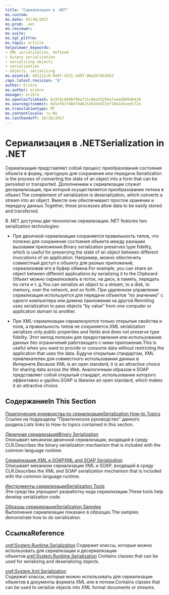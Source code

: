 ```yaml
---
title: "Сериализация в .NET"
ms.custom: 
ms.date: 03/30/2017
ms.prod: .net
ms.reviewer: 
ms.suite: 
ms.tgt_pltfrm: 
ms.topic: article
helpviewer_keywords:
- XML serialization, defined
- binary serialization
- serializing objects
- serialization
- objects, serializing
ms.assetid: 4d1111c0-9447-4231-a997-96a2b74b3453
caps.latest.revision: "6"
author: Erikre
ms.author: erikre
manager: erikre
ms.openlocfilehash: 6c97dc9b98f90af31c86af5295a7a4ad9894b428
ms.sourcegitcommit: bd1ef61f4bb794b25383d3d72e71041a5ced172e
ms.translationtype: MT
ms.contentlocale: ru-RU
ms.lasthandoff: 10/18/2017
---
```

# <a name="serialization-in-net"></a><span data-ttu-id="fdabd-102">Сериализация в .NET</span><span class="sxs-lookup"><span data-stu-id="fdabd-102">Serialization in .NET</span></span>
<span data-ttu-id="fdabd-103">Сериализация представляет собой процесс преобразования состояния объекта в форму, пригодную для сохранения или передачи.</span><span class="sxs-lookup"><span data-stu-id="fdabd-103">Serialization is the process of converting the state of an object into a form that can be persisted or transported.</span></span> <span data-ttu-id="fdabd-104">Дополнением к сериализации служит десериализация, при которой осуществляется преобразование потока в объект.</span><span class="sxs-lookup"><span data-stu-id="fdabd-104">The complement of serialization is deserialization, which converts a stream into an object.</span></span> <span data-ttu-id="fdabd-105">Вместе они обеспечивают простое хранение и передачу данных.</span><span class="sxs-lookup"><span data-stu-id="fdabd-105">Together, these processes allow data to be easily stored and transferred.</span></span>  
  
<span data-ttu-id="fdabd-106">В .NET доступны две технологии сериализации.</span><span class="sxs-lookup"><span data-stu-id="fdabd-106">.NET features two serialization technologies:</span></span>  
  
-   <span data-ttu-id="fdabd-107">При двоичной сериализации сохраняется правильность типов, что полезно для сохранения состояния объекта между разными вызовами приложения.</span><span class="sxs-lookup"><span data-stu-id="fdabd-107">Binary serialization preserves type fidelity, which is useful for preserving the state of an object between different invocations of an application.</span></span> <span data-ttu-id="fdabd-108">Например, можно обеспечить совместный доступ к объекту для разных приложений, сериализовав его в буфер обмена.</span><span class="sxs-lookup"><span data-stu-id="fdabd-108">For example, you can share an object between different applications by serializing it to the Clipboard.</span></span> <span data-ttu-id="fdabd-109">Объект можно сериализовать в поток, на диск, в память, передать по сети и т. д.</span><span class="sxs-lookup"><span data-stu-id="fdabd-109">You can serialize an object to a stream, to a disk, to memory, over the network, and so forth.</span></span> <span data-ttu-id="fdabd-110">При удаленном управлении сериализация используется для передачи объектов "по значению" с одного компьютера или домена приложения на другой.</span><span class="sxs-lookup"><span data-stu-id="fdabd-110">Remoting uses serialization to pass objects "by value" from one computer or application domain to another.</span></span>  
  
-   <span data-ttu-id="fdabd-111">При XML-сериализации сериализуются только открытые свойства и поля, а правильность типов не сохраняется.</span><span class="sxs-lookup"><span data-stu-id="fdabd-111">XML serialization serializes only public properties and fields and does not preserve type fidelity.</span></span> <span data-ttu-id="fdabd-112">Этот метод полезен для предоставления или использования данных без ограничений работающего с ними приложения.</span><span class="sxs-lookup"><span data-stu-id="fdabd-112">This is useful when you want to provide or consume data without restricting the application that uses the data.</span></span> <span data-ttu-id="fdabd-113">Будучи открытым стандартом, XML привлекателен для совместного использования данных в Интернете.</span><span class="sxs-lookup"><span data-stu-id="fdabd-113">Because XML is an open standard, it is an attractive choice for sharing data across the Web.</span></span> <span data-ttu-id="fdabd-114">Аналогичным образом и SOAP представляет собой открытый стандарт, использование которого эффективно и удобно.</span><span class="sxs-lookup"><span data-stu-id="fdabd-114">SOAP is likewise an open standard, which makes it an attractive choice.</span></span>  
  
## <a name="in-this-section"></a><span data-ttu-id="fdabd-115">Содержание</span><span class="sxs-lookup"><span data-stu-id="fdabd-115">In This Section</span></span>  
[<span data-ttu-id="fdabd-116">Практические руководства по сериализации</span><span class="sxs-lookup"><span data-stu-id="fdabd-116">Serialization How-to Topics</span></span>](../../../docs/standard/serialization/serialization-how-to-topics.md)  
<span data-ttu-id="fdabd-117">Ссылки на подразделы "Практическое руководство" данного раздела.</span><span class="sxs-lookup"><span data-stu-id="fdabd-117">Lists links to How-to topics contained in this section.</span></span>
  
[<span data-ttu-id="fdabd-118">Двоичная сериализация</span><span class="sxs-lookup"><span data-stu-id="fdabd-118">Binary Serialization</span></span>](../../../docs/standard/serialization/binary-serialization.md)  
<span data-ttu-id="fdabd-119">Описывает механизм двоичной сериализации, входящий в среду CLR.</span><span class="sxs-lookup"><span data-stu-id="fdabd-119">Describes the binary serialization mechanism that is included with the common language runtime.</span></span>

[<span data-ttu-id="fdabd-120">Сериализация XML и SOAP</span><span class="sxs-lookup"><span data-stu-id="fdabd-120">XML and SOAP Serialization</span></span>](../../../docs/standard/serialization/xml-and-soap-serialization.md)  
<span data-ttu-id="fdabd-121">Описывает механизм сериализации XML и SOAP, входящий в среду CLR.</span><span class="sxs-lookup"><span data-stu-id="fdabd-121">Describes the XML and SOAP serialization mechanism that is included with the common language runtime.</span></span>

[<span data-ttu-id="fdabd-122">Инструменты сериализации</span><span class="sxs-lookup"><span data-stu-id="fdabd-122">Serialization Tools</span></span>](../../../docs/standard/serialization/serialization-tools.md)  
<span data-ttu-id="fdabd-123">Эти средства упрощают разработку кода сериализации.</span><span class="sxs-lookup"><span data-stu-id="fdabd-123">These tools help develop serialization code.</span></span>

[<span data-ttu-id="fdabd-124">Образцы сериализации</span><span class="sxs-lookup"><span data-stu-id="fdabd-124">Serialization Samples</span></span>](../../../docs/standard/serialization/serialization-samples.md)  
<span data-ttu-id="fdabd-125">Выполнение сериализации показано в образцах.</span><span class="sxs-lookup"><span data-stu-id="fdabd-125">The samples demonstrate how to do serialization.</span></span>

## <a name="reference"></a><span data-ttu-id="fdabd-126">Ссылка</span><span class="sxs-lookup"><span data-stu-id="fdabd-126">Reference</span></span>
<span data-ttu-id="fdabd-127"><xref:System.Runtime.Serialization> Содержит классы, которые можно использовать для сериализации и десериализации объектов.</span><span class="sxs-lookup"><span data-stu-id="fdabd-127"><xref:System.Runtime.Serialization> Contains classes that can be used for serializing and deserializing objects.</span></span>
  
<xref:System.Xml.Serialization>  
<span data-ttu-id="fdabd-128">Содержит классы, которые можно использовать для сериализации объектов в документы формата XML или в потоки.</span><span class="sxs-lookup"><span data-stu-id="fdabd-128">Contains classes that can be used to serialize objects into XML format documents or streams.</span></span>